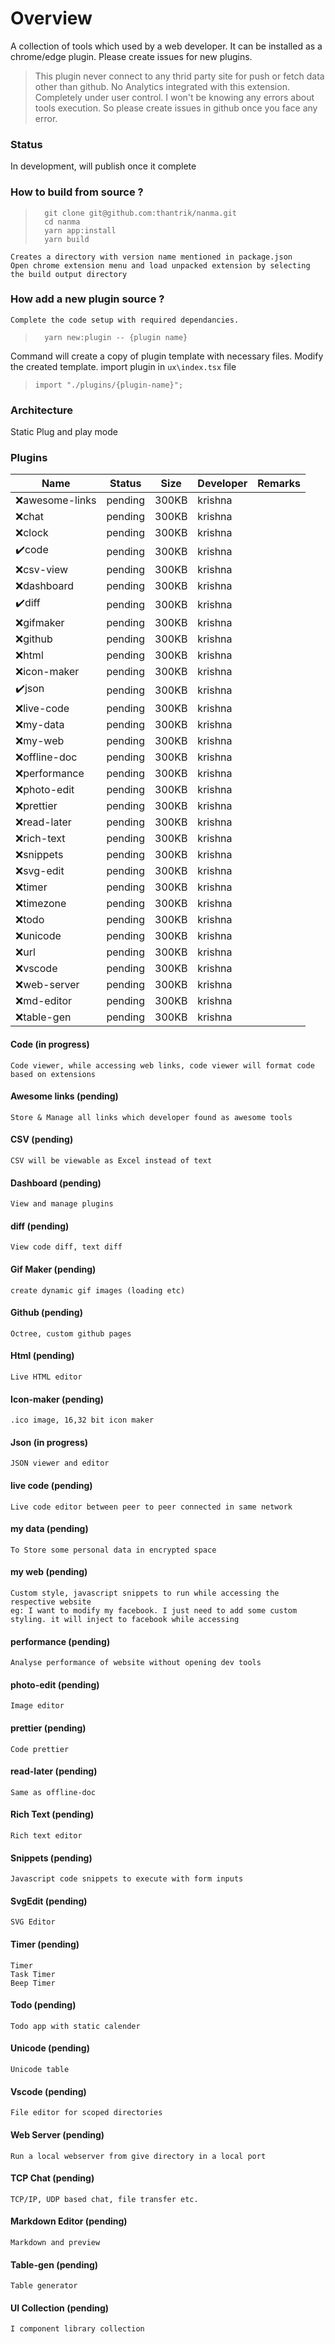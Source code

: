 # Overview

A collection of tools which used by a web developer. It can be installed as a chrome/edge plugin. Please create issues for new plugins.

> This plugin never connect to any thrid party site for push or fetch data other than github.
> No Analytics integrated with this extension.
> Completely under user control. I won't be knowing any errors about tools execution. So please create issues in github once you face any error.

### Status

In development, will publish once it complete

### How to build from source ?

> ```
>   git clone git@github.com:thantrik/nanma.git
>   cd nanma
>   yarn app:install
>   yarn build
> ```

    Creates a directory with version name mentioned in package.json
    Open chrome extension menu and load unpacked extension by selecting the build output directory

### How add a new plugin source ?

    Complete the code setup with required dependancies.

> ```
>   yarn new:plugin -- {plugin name}
> ```

Command will create a copy of plugin template with necessary files. Modify the created template.
import plugin in `ux\index.tsx` file

> ```
> import "./plugins/{plugin-name}";
> ```

### Architecture

Static Plug and play mode

### Plugins

| Name            | Status  | Size  | Developer | Remarks |
| --------------- | ------- | ----- | --------- | ------- |
| ❌awesome-links | pending | 300KB | krishna   |         |
| ❌chat          | pending | 300KB | krishna   |         |
| ❌clock         | pending | 300KB | krishna   |         |
| ✔️code          | pending | 300KB | krishna   |         |
| ❌csv-view      | pending | 300KB | krishna   |         |
| ❌dashboard     | pending | 300KB | krishna   |         |
| ✔️diff          | pending | 300KB | krishna   |         |
| ❌gifmaker      | pending | 300KB | krishna   |         |
| ❌github        | pending | 300KB | krishna   |         |
| ❌html          | pending | 300KB | krishna   |         |
| ❌icon-maker    | pending | 300KB | krishna   |         |
| ✔️json          | pending | 300KB | krishna   |         |
| ❌live-code     | pending | 300KB | krishna   |         |
| ❌my-data       | pending | 300KB | krishna   |         |
| ❌my-web        | pending | 300KB | krishna   |         |
| ❌offline-doc   | pending | 300KB | krishna   |         |
| ❌performance   | pending | 300KB | krishna   |         |
| ❌photo-edit    | pending | 300KB | krishna   |         |
| ❌prettier      | pending | 300KB | krishna   |         |
| ❌read-later    | pending | 300KB | krishna   |         |
| ❌rich-text     | pending | 300KB | krishna   |         |
| ❌snippets      | pending | 300KB | krishna   |         |
| ❌svg-edit      | pending | 300KB | krishna   |         |
| ❌timer         | pending | 300KB | krishna   |         |
| ❌timezone      | pending | 300KB | krishna   |         |
| ❌todo          | pending | 300KB | krishna   |         |
| ❌unicode       | pending | 300KB | krishna   |         |
| ❌url           | pending | 300KB | krishna   |         |
| ❌vscode        | pending | 300KB | krishna   |         |
| ❌web-server    | pending | 300KB | krishna   |         |
| ❌md-editor     | pending | 300KB | krishna   |         |
| ❌table-gen     | pending | 300KB | krishna   |         |

#### Code (in progress)

    Code viewer, while accessing web links, code viewer will format code based on extensions

#### Awesome links (pending)

    Store & Manage all links which developer found as awesome tools

#### CSV (pending)

    CSV will be viewable as Excel instead of text

#### Dashboard (pending)

    View and manage plugins

#### diff (pending)

    View code diff, text diff

#### Gif Maker (pending)

    create dynamic gif images (loading etc)

#### Github (pending)

    Octree, custom github pages

#### Html (pending)

    Live HTML editor

#### Icon-maker (pending)

    .ico image, 16,32 bit icon maker

#### Json (in progress)

    JSON viewer and editor

#### live code (pending)

    Live code editor between peer to peer connected in same network

#### my data (pending)

    To Store some personal data in encrypted space

#### my web (pending)

    Custom style, javascript snippets to run while accessing the respective website
    eg: I want to modify my facebook. I just need to add some custom styling. it will inject to facebook while accessing

#### performance (pending)

    Analyse performance of website without opening dev tools

#### photo-edit (pending)

    Image editor

#### prettier (pending)

    Code prettier

#### read-later (pending)

    Same as offline-doc

#### Rich Text (pending)

    Rich text editor

#### Snippets (pending)

    Javascript code snippets to execute with form inputs

#### SvgEdit (pending)

    SVG Editor

#### Timer (pending)

    Timer
    Task Timer
    Beep Timer

#### Todo (pending)

    Todo app with static calender

#### Unicode (pending)

    Unicode table

#### Vscode (pending)

    File editor for scoped directories

#### Web Server (pending)

    Run a local webserver from give directory in a local port

#### TCP Chat (pending)

    TCP/IP, UDP based chat, file transfer etc.

#### Markdown Editor (pending)

    Markdown and preview

#### Table-gen (pending)

    Table generator

#### UI Collection (pending)

    I component library collection
